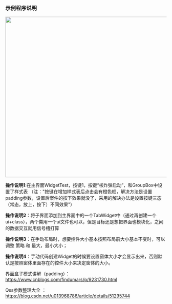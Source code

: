 ### 示例程序说明

<div align=center>
<img src="https://github.com/zhaoyuRobotics/ZY_Study/blob/master/image/WidgetTest.jpg" width="800" height="500" align=center/>
</div>


**操作说明1**:在主界面WidgetTest，按键1，按键“核炸弹启动”，和GroupBox中设置了样式表
         （注："按键在增加样式表后点击会有橙色框，解决方法是设置padding参数，设置后案件的按下效果就没了，采用的解决办法是设置按键三态（常态，放上，按下）不同效果"）

**操作说明2**：将子界面添加到主界面中的一个TabWidget中（通过再创建一个ui+class），两个类用一个ui文件也可以，但是目标还是想把界面也模块化，之间的数据交互就用信号槽打算

**操作说明3**：在手动布局时，想要控件大小基本按照布局前大小基本不变时，可以调整 策略 和 最大，最小大小；

**操作说明4**：手动代码创建Widget的时候要设置窗体大小才会显示出来，否则默认是按照窗体里面存在的控件大小来决定窗体的大小。





界面盒子模式讲解（padding）：https://www.cnblogs.com/findumars/p/9231730.html

Qss参数整理大全 ：https://blog.csdn.net/u013968786/article/details/51295744

